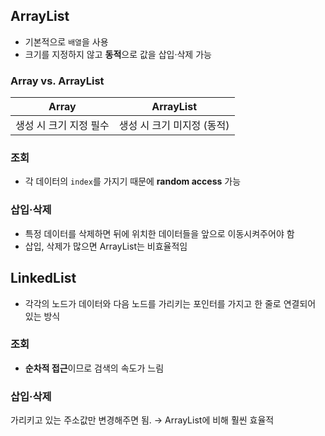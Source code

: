## ArrayList
- 기본적으로 `배열`을 사용
- 크기를 지정하지 않고 **동적**으로 값을 삽입·삭제 가능

### Array vs. ArrayList
|Array|ArrayList|
|---|---|
|생성 시 크기 지정 필수|생성 시 크기 미지정 (동적)|

### 조회
- 각 데이터의 `index`를 가지기 때문에 **random access** 가능

### 삽입·삭제
- 특정 데이터를 삭제하면 뒤에 위치한 데이터들을 앞으로 이동시켜주어야 함
- 삽입, 삭제가 많으면 ArrayList는 비효율적임

## LinkedList
- 각각의 노드가 데이터와 다음 노드를 가리키는 포인터를 가지고 한 줄로 연결되어 있는 방식

### 조회
- **순차적 접근**이므로 검색의 속도가 느림

### 삽입·삭제
가리키고 있는 주소값만 변경해주면 됨. → ArrayList에 비해 훨씬 효율적
  
